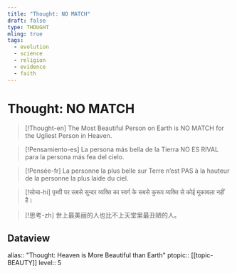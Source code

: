 ```yaml
---
title: "Thought: NO MATCH"
draft: false
type: THOUGHT
mling: true
tags:
  - evolution
  - science
  - religion
  - evidence
  - faith
---
```

# Thought: NO MATCH
>[!Thought-en]
>The Most Beautiful Person on Earth is NO MATCH for the Ugliest Person in Heaven.

>[!Pensamiento-es]
>La persona más bella de la Tierra NO ES RIVAL para la persona más fea del cielo.

>[!Pensée-fr]
>La personne la plus belle sur Terre n’est PAS à la hauteur de la personne la plus laide du ciel.

>[!सोचा-hi]
>पृथ्वी पर सबसे सुन्दर व्यक्ति का स्वर्ग के सबसे कुरूप व्यक्ति से कोई मुकाबला नहीं है।

>[!思考-zh]
>世上最美丽的人也比不上天堂里最丑陋的人。

## Dataview
alias:: "Thought: Heaven is More Beautiful than Earth"
ptopic:: [[topic-BEAUTY]]
level:: 5
